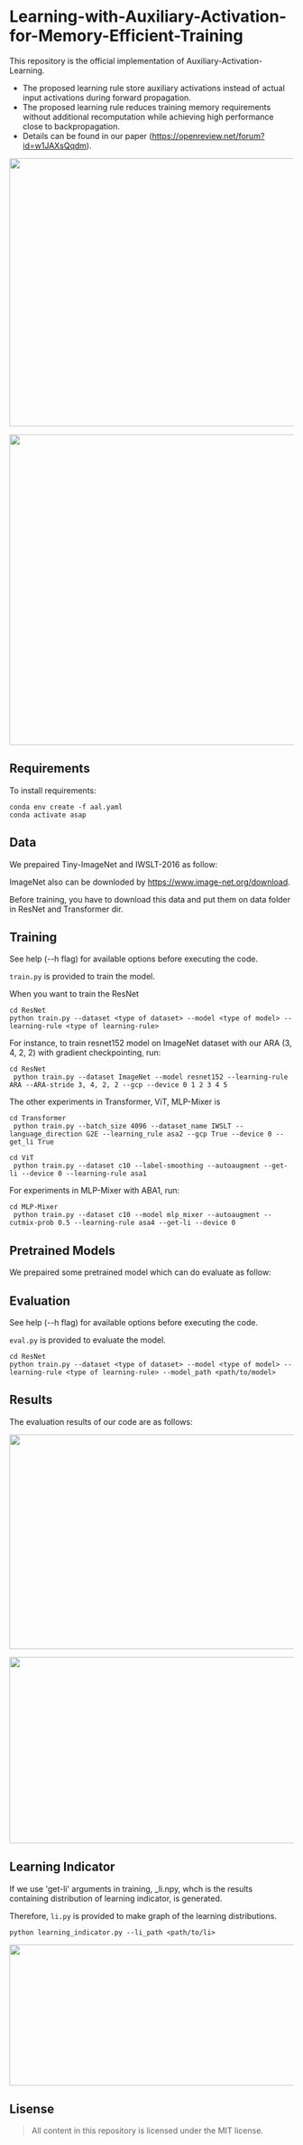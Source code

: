 # Learning-with-Auxiliary-Activation-for-Memory-Efficient-Training

This repository is the official implementation of Auxiliary-Activation-Learning. 

+ The proposed learning rule store auxiliary activations instead of actual input activations during forward propagation.
+ The proposed learning rule reduces training memory requirements without additional recomputation while achieving high performance close to backpropagation.
+ Details can be found in our paper (https://openreview.net/forum?id=w1JAXsQqdm).  

<p align="center"><img src="./Fig/ARA_Block.png"  width="760" height="475">
 
<p align="center"><img src="./Fig/ABA_Transformer.png"  width="850" height="550">

## Requirements

To install requirements:

```setup
conda env create -f aal.yaml
conda activate asap
```
## Data 

We prepaired Tiny-ImageNet and IWSLT-2016 as follow:
 
ImageNet also can be downloded by https://www.image-net.org/download.
 
Before training, you have to download this data and put them on data folder in ResNet and Transformer dir. 
 
## Training

See help (--h flag) for available options before executing the code.

`train.py` is provided to train the model.
 
 When you want to train the ResNet
 
```train
cd ResNet
python train.py --dataset <type of dataset> --model <type of model> --learning-rule <type of learning-rule> 
```

For instance, to train resnet152 model on ImageNet dataset with our ARA (3, 4, 2, 2) with gradient checkpointing, run:

```train_res18
cd ResNet
 python train.py --dataset ImageNet --model resnet152 --learning-rule ARA --ARA-stride 3, 4, 2, 2 --gcp --device 0 1 2 3 4 5
```

The other experiments in Transformer, ViT, MLP-Mixer is 
 
```train_res18
cd Transformer
 python train.py --batch_size 4096 --dataset_name IWSLT --language_direction G2E --learning_rule asa2 --gcp True --device 0 --get_li True
```

```train_res18
cd ViT
 python train.py --dataset c10 --label-smoothing --autoaugment --get-li --device 0 --learning-rule asa1
```

For experiments in MLP-Mixer with ABA1, run:

```train_res18
cd MLP-Mixer
 python train.py --dataset c10 --model mlp_mixer --autoaugment --cutmix-prob 0.5 --learning-rule asa4 --get-li --device 0
```

 
 
## Pretrained Models
 
 We prepaired some pretrained model which can do evaluate as follow: 
 
## Evaluation

See help (--h flag) for available options before executing the code.

`eval.py` is provided to evaluate the model.

```eval
cd ResNet
python train.py --dataset <type of dataset> --model <type of model> --learning-rule <type of learning-rule> --model_path <path/to/model>
```


## Results

The evaluation results of our code are as follows:
  
<p align="center"><img src="./Fig/ARA_Results.png"  width="750" height="380">
  
<p align="center"><img src="./Fig/ABA_Results.png"  width="750" height="330">

## Learning Indicator

 If we use 'get-li' arguments in training, <experiments>_li.npy, whch is the results containing distribution of learning indicator, is generated. 
 
 Therefore, `li.py` is provided to make graph of the learning distributions.

```li
python learning_indicator.py --li_path <path/to/li>
```

 <p align="center"><img src="./Fig/Learning Indicator.png"  width="750" height="250">
 
 ## Lisense

> All content in this repository is licensed under the MIT license. 

